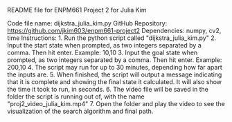 README file for ENPM661 Project 2 for Julia Kim

Code file name: dijkstra_julia_kim.py
GitHub Repository: https://github.com/jkim603/enpm661-project2
Dependencies: numpy, cv2, time
Instructions:
    1. Run the python script called "dijkstra_julia_kim.py"
    2. Input the start state when prompted, as two integers separated by a comma. Then hit enter. Example: 10,10
    3. Input the goal state when prompted, as two integers separated by a comma. Then hit enter. Example: 200,10
    4. The script may run for up to 30 minutes, depending how far apart the inputs are.
    5. When finished, the script will output a message indicating that it is complete and showing the final state it calculated. It will also show the time it took to run, in seconds.
    6. The video file will be saved in the folder the script is running out of, with the name "proj2_video_julia_kim.mp4"
    7. Open the folder and play the video to see the visualization of the search algorithm and final path.